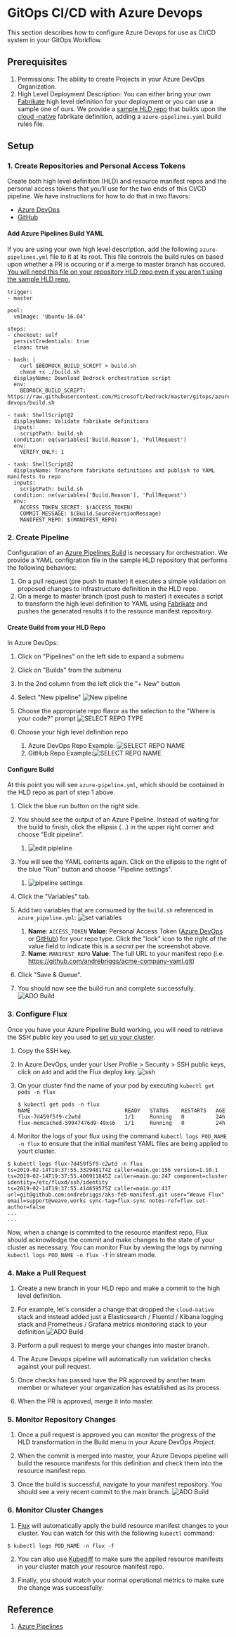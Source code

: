 # GitOps CI/CD with Azure Devops 

This section describes how to configure Azure Devops for use as CI/CD system in your GitOps Workflow.

## Prerequisites

1. Permissions: The ability to create Projects in your Azure DevOps Organization.
2. High Level Deployment Description: You can either bring your own [Fabrikate](https://github.com/Microsoft/fabrikate) high level definition for your deployment or you can use a sample one of ours.  We provide a [sample HLD repo](https://github.com/samiyaakhtar/aks-deploy-source) that builds upon the [cloud -native](https://github.com/timfpark/fabrikate-cloud-native) fabrikate definition, adding a `azure-pipelines.yaml` build rules file.

## Setup

### 1. Create Repositories and Personal Access Tokens

Create both high level definition (HLD) and resource manifest repos and the personal access tokens that you'll use for the two ends of this CI/CD pipeline.  We have instructions for how to do that in two flavors:
* [Azure DevOps](ADORepos.md)
* [GitHub](GitHubRepos.md)

#### Add Azure Pipelines Build YAML
If you are using your own high level description, add the following `azure-pipelines.yml` file to it at its root.  This file controls the build rules on based upon whether a PR is occuring or if a merge to master branch has occured. <u>You will need this file on your repository HLD repo even if you aren't using the sample HLD repo.</u>

```
trigger:
- master

pool:
  vmImage: 'Ubuntu-16.04'

steps:
- checkout: self
  persistCredentials: true
  clean: true

- bash: |
    curl $BEDROCK_BUILD_SCRIPT > build.sh
    chmod +x ./build.sh
  displayName: Download Bedrock orchestration script
  env:
    BEDROCK_BUILD_SCRIPT: https://raw.githubusercontent.com/Microsoft/bedrock/master/gitops/azure-devops/build.sh

- task: ShellScript@2
  displayName: Validate fabrikate definitions
  inputs:
    scriptPath: build.sh
  condition: eq(variables['Build.Reason'], 'PullRequest')
  env:
    VERIFY_ONLY: 1

- task: ShellScript@2
  displayName: Transform fabrikate definitions and publish to YAML manifests to repo
  inputs:
    scriptPath: build.sh
  condition: ne(variables['Build.Reason'], 'PullRequest')
  env:
    ACCESS_TOKEN_SECRET: $(ACCESS_TOKEN)
    COMMIT_MESSAGE: $(Build.SourceVersionMessage)
    MANIFEST_REPO: $(MANIFEST_REPO)
```

### 2. Create Pipeline

Configuration of an [Azure Pipelines Build](https://docs.microsoft.com/en-us/azure/devops/pipelines/get-started/key-pipelines-concepts?toc=/azure/devops/pipelines/toc.json&bc=/azure/devops/boards/pipelines/breadcrumb/toc.json&view=azure-devops) is necessary for orchestration. We provide a YAML configration file in the sample HLD repository that performs the following behaviors:

1. On a pull request (pre push to master) it executes a simple validation on proposed changes to infrastructure definition in the HLD repo.
1. On a merge to master branch (post push to master) it executes a script to transform the high level definition to YAML using [Fabrikate](https://github.com/Microsoft/fabrikate) and pushes the generated results it to the resource manifest repository.

#### Create Build from your HLD Repo

In Azure DevOps:
1. Click on "Pipelines" on the left side to expand a submenu

2. Click on "Builds" from the submenu

3. In the 2nd column from the left click the "+ New" button

4. Select "New pipeline"
  ![New pipeline](images/new-pipeline.png)

5. Choose the appropriate repo flavor as the selection to the "Where is your code?" prompt
  ![SELECT REPO TYPE](images/select-git-repo.png)

6. Choose your high level definition repo
    1. Azure DevOps Repo Example: ![SELECT REPO NAME](images/select-ado-repo.png)
    2. GitHub Repo Example:![SELECT REPO NAME](images/select-github-repo.png)

#### Configure Build

At this point you will see `azure-pipeline.yml`, which should be contained in the HLD repo as part of step 1 above.

1. Click the blue run button on the right side.

2. You should see the output of an Azure Pipeline. Instead of waiting for the build to finish, click the ellipsis (...) in the upper right corner and choose "Edit pipeline".
    1. ![edit pipleline](images/edit-pipeline.png)

3. You will see the YAML contents again. Click on the ellipsis to the right of the blue "Run" button and choose "Pipeline settings".
    1. ![pipeline settings](images/pipeline-settings.png)

4. Click the "Variables" tab.

5. Add two variables that are consumed by the `build.sh` referenced in `azure_pipeline.yml`:
    ![set variables](images/set-variables.png)
    1. __Name__: `ACCESS_TOKEN` __Value__: Personal Access Token ([Azure DevOps](https://docs.microsoft.com/en-us/azure/devops/organizations/accounts/use-personal-access-tokens-to-authenticate?view=azure-devops) or [GitHub](https://www.help.github.com/articles/creating-a-personal-access-token-for-the-command-line)) for your repo type. Click the "lock" icon to the right of the value field to indicate this is a _secret_ per the screenshot above.
    2.  __Name__: `MANIFEST_REPO` __Value__: The full URL to your manifest repo (i.e. https://github.com/andrebriggs/acme-company-yaml.git)

6. Click "Save & Queue".

7. You should now see the build run and complete successfully.
  ![ADO Build](images/azure-pipelines-yaml.png)

### 3. Configure Flux

Once you have your Azure Pipeline Build working, you will need to retrieve the SSH public key you used to [set up your cluster](../../cluster/README.md).

1. Copy the SSH key.

2. In Azure DevOps, under your User Profile > Security > SSH public keys, click on `Add` and add the Flux deploy key.
  ![ssh](images/ssh-key.png)

3. On your cluster find the name of your pod by executing `kubectl get pods -n flux`
    ```
    $ kubectl get pods -n flux
    NAME                              READY   STATUS    RESTARTS   AGE
    flux-7d459f5f9-c2wtd              1/1     Running   0          24h
    flux-memcached-59947476d9-49xs6   1/1     Running   0          24h
    ```

4. Monitor the logs of your flux using the command `kubectl logs POD_NAME -n flux` to ensure that the initial manifest YAML files are being applied to yourt cluster.
```
$ kubectl logs flux-7d459f5f9-c2wtd -n flux
ts=2019-02-14T19:37:55.332948174Z caller=main.go:156 version=1.10.1
ts=2019-02-14T19:37:55.408911845Z caller=main.go:247 component=cluster identity=/etc/fluxd/ssh/identity
ts=2019-02-14T19:37:55.414659575Z caller=main.go:417 url=git@github.com:andrebriggs/aks-feb-manifest.git user="Weave Flux" email=support@weave.works sync-tag=flux-sync notes-ref=flux set-author=false
...
...
```
Now, when a change is commited to the resource manifest repo, Flux should acknowledge the commit and make changes to the state of your cluster as necessary. You can monitor Flux by viewing the logs by running `kubectl logs POD_NAME -n flux -f` in stream mode.

### 4. Make a Pull Request

1. Create a new branch in your HLD repo and make a commit to the high level definition.

1. For example, let's consider a change that dropped the `cloud-native` stack and instead added just a Elasticsearch / Fluentd / Kibana logging stack and Prometheus / Grafana metrics monitoring stack to your definition
  ![ADO Build](images/definition-change.png)

1. Perform a pull request to merge your changes into master branch.

1. The Azure Devops pipeline will automatically run validation checks against your pull request.

1. Once checks has passed have the PR approved by another team member or whatever your organization has established as its process.

1. When the PR is approved, merge it into master.


### 5. Monitor Repository Changes
1. Once a pull request is approved you can monitor the progress of the HLD transformation in the Build menu in your Azure DevOps _Project_.

1. When the commit is merged into master, your Azure Devops pipeline will build the resource manifests for this definition and check them into the resource manifest repo.

1. Once the build is successful, navigate to your manifest repository. You should see a very recent commit to the main branch.
  ![ADO Build](images/ado-builds.png)

### 6. Monitor Cluster Changes

1. [Flux](https://github.com/weaveworks/flux/blob/master/site/get-started.md#confirm-the-change-landed) will automatically apply the build resource manifest changes to your cluster.  You can watch for this with the following `kubectl` command:

```
$ kubectl logs POD_NAME -n flux -f
```

2. You can also use [Kubediff](https://github.com/weaveworks/kubediff) to make sure the applied resource manifests in your cluster match your resource manifest repo.

3. Finally, you should watch your normal operational metrics to make sure the change was successfully.

## Reference
1. [Azure Pipelines](https://docs.microsoft.com/en-us/azure/devops/pipelines/get-started/what-is-azure-pipelines?toc=/azure/devops/pipelines/toc.json&bc=/azure/devops/boards/pipelines/breadcrumb/toc.json&view=azure-devops)
